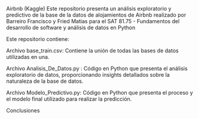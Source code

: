 Airbnb (Kaggle)
Este repositorio presenta un análisis exploratorio y predictivo de la base de la datos de alojamientos de Airbnb realizado por Barreiro Francisco y Fried Matias para el SAT 81.75 - Fundamentos del desarrollo de software y análisis de datos en Python

Este repositorio contiene:

  Archivo base_train.csv: Contiene la unión de todas las bases de datos utilizadas en una.

  Archivo Analisis_De_Datos.py : Código en Python que presenta el análisis exploratorio de datos, proporcionando insights detallados sobre la naturaleza de la base de datos.

  Archivo Modelo_Predictivo.py: Código en Python que presenta el proceso y el modelo final utilizado para realizar la predicción.

Conclusiones

